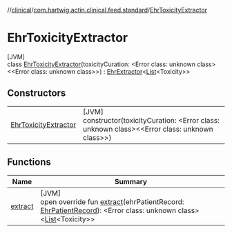 //[clinical](../../../index.md)/[com.hartwig.actin.clinical.feed.standard](../index.md)/[EhrToxicityExtractor](index.md)

# EhrToxicityExtractor

[JVM]\
class [EhrToxicityExtractor](index.md)(toxicityCuration: &lt;Error class: unknown class&gt;&lt;&lt;Error class: unknown class&gt;&gt;) : [EhrExtractor](../-ehr-extractor/index.md)&lt;[List](https://kotlinlang.org/api/latest/jvm/stdlib/kotlin.collections/-list/index.html)&lt;Toxicity&gt;&gt;

## Constructors

| | |
|---|---|
| [EhrToxicityExtractor](-ehr-toxicity-extractor.md) | [JVM]<br>constructor(toxicityCuration: &lt;Error class: unknown class&gt;&lt;&lt;Error class: unknown class&gt;&gt;) |

## Functions

| Name | Summary |
|---|---|
| [extract](extract.md) | [JVM]<br>open override fun [extract](extract.md)(ehrPatientRecord: [EhrPatientRecord](../-ehr-patient-record/index.md)): &lt;Error class: unknown class&gt;&lt;[List](https://kotlinlang.org/api/latest/jvm/stdlib/kotlin.collections/-list/index.html)&lt;Toxicity&gt;&gt; |
